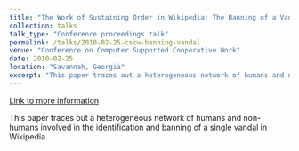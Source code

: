 ```yaml
---
title: "The Work of Sustaining Order in Wikipedia: The Banning of a Vandal"
collection: talks
talk_type: "Conference proceedings talk"
permalink: /talks/2010-02-25-cscw-banning-vandal
venue: "Conference on Computer Supported Cooperative Work"
date: 2010-02-25
location: "Savannah, Georgia"
excerpt: "This paper traces out a heterogeneous network of humans and non-humans involved in the identification and banning of a single vandal in Wikipedia."
---
```


<a href='http://www.stuartgeiger.com/papers/cscw-sustaining-order-wikipedia.pdf'>Link to more information</a>

This paper traces out a heterogeneous network of humans and non-humans involved in the identification and banning of a single vandal in Wikipedia.
